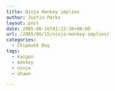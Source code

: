 ```yaml
---
title: Ninja Monkey implies
author: Justin Parks
layout: post
date: 2005-06-16T01:12:36+00:00
url: /2005/06/15/ninja-monkey-implies/
categories:
  - Chipmunk Bay
tags:
  - kaigon
  - monkey
  - ninja
  - shawn

---
```

